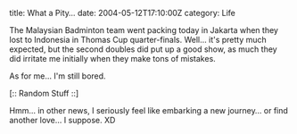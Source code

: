 title: What a Pity…
date: 2004-05-12T17:10:00Z
category: Life

The Malaysian Badminton team went packing today in Jakarta when they lost to Indonesia in Thomas Cup quarter-finals. Well… it's pretty much expected, but the second doubles did put up a good show, as much they did irritate me initially when they make tons of mistakes.

As for me… I'm still bored.

[:: Random Stuff ::]

Hmm… in other news, I seriously feel like embarking a new journey… or find another love… I suppose. XD
